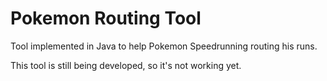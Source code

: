 # Pokemon Routing Tool
Tool implemented in Java to help Pokemon Speedrunning routing his runs.

This tool is still being developed, so it's not working yet.
